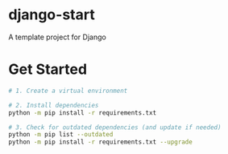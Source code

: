 # django-start
A template project for Django


# Get Started

```bash
# 1. Create a virtual environment

# 2. Install dependencies
python -m pip install -r requirements.txt

# 3. Check for outdated dependencies (and update if needed)
python -m pip list --outdated
python -m pip install -r requirements.txt --upgrade
```